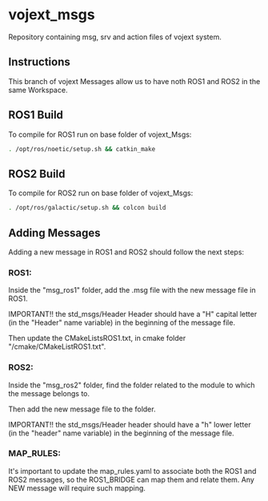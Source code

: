 # vojext_msgs
Repository containing msg, srv and action files of vojext system.

## Instructions

This branch of vojext Messages allow us to have noth ROS1 and ROS2 in the same Workspace. 

## ROS1 Build

To compile for ROS1 run on base folder of vojext_Msgs:

```sh
. /opt/ros/noetic/setup.sh && catkin_make
```

## ROS2 Build

To compile for ROS2 run on base folder of vojext_Msgs:

```sh
. /opt/ros/galactic/setup.sh && colcon build
```

## Adding Messages

Adding a new message in ROS1 and ROS2 should follow the next steps:

### ROS1:

Inside the "msg_ros1" folder, add the .msg file with the new message file in ROS1. 

IMPORTANT!! the std_msgs/Header Header should have a "H" capital letter (in the "Header" name variable) in the beginning of the message file.

Then update the CMakeListsROS1.txt, in cmake folder "/cmake/CMakeListROS1.txt".

### ROS2:

Inside the "msg_ros2" folder, find the folder related to the module to which the message belongs to.

Then add the new message file to the folder. 

IMPORTANT!! the std_msgs/Header header should have a "h" lower letter (in the "header" name variable) in the beginning of the message file.

### MAP_RULES:

It's important to update the map_rules.yaml to associate both the ROS1 and ROS2 messages, so the ROS1_BRIDGE can map them and relate them. Any NEW message will require such mapping.
